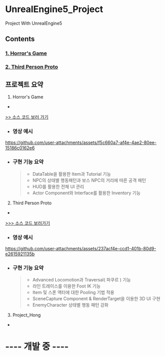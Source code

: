 # UnrealEngine5_Project
Project With UnrealEngine5

Contents
-
### [1. Horror's Game](#horrors-game)
### [2. Third Person Proto](#third-person-proto)

프로젝트 요약
-

1. Horror's Game
-
[>>  소스 코드 보러 가기](https://github.com/tbvjchvkfl/Personal_Project/tree/master/UE5_HorrorGame)

- ### 영상 예시
https://github.com/user-attachments/assets/f5c660a7-af4e-4ae2-80ee-15186c0162e6

- ### 구현 기능 요약
  > - DataTable을 활용한 Item과 Tutorial 기능
  > - NPC의 상태별 행동패턴과 보스 NPC의 거리에 따른 공격 패턴
  > - HUD를 활용한 전체 UI 관리
  > - Actor Component와 Interface를 활용한 Inventory 기능



2. Third Person Proto
-
[>>> 소스 코드 보러가기](https://github.com/tbvjchvkfl/UE5_TimeTravleHunter)

- ### 영상 예시
https://github.com/user-attachments/assets/237acf4e-ccd1-401b-80d9-e2615921135b

- ### 구현 기능 요약
  > - Advanced Locomotion과 Traversal( 파쿠르 ) 기능
  > - 라인 트레이스를 이용한 Foot IK 기능
  > - Item 및 스폰 액터에 대한 Pooling 기법 적용
  > - SceneCapture Component & RenderTarget을 이용한 3D UI 구현
  > - EnemyCharacter 상태별 행동 패턴 강화

3. Project_Hong
-

# ---- 개발 중 ----
